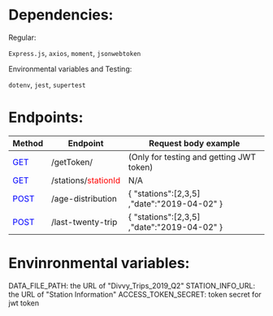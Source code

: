 # Dependencies:

Regular:

`Express.js`,
`axios`,
`moment`,
`jsonwebtoken`

Environmental variables and Testing:

`dotenv`,
`jest`,
`supertest`

# Endpoints:

<table>
<thead>
<tr>
<th>Method</th>
<th>Endpoint</th>
<th>Request body example</th>
</tr>
</thead>
<tbody>
<tr>
<td><span style="color:blue">GET</span></td>
<td>/getToken/</td>
<td>(Only for testing and getting JWT token)</td>
</tr>
<tr>
<td><span style="color:blue">GET</span></td>
<td>/stations/<span style="color:red">stationId</span></td>
<td>N/A</td>
</tr>
<tr>
<td><span style="color:blue">POST</span></td>
<td>/age-distribution</td>
<td>
{
"stations":[2,3,5]
,"date":"2019-04-02"
}
</td>
</tr>
<tr>
<td><span style="color:blue">POST</span></td>
<td>/last-twenty-trip</td>
<td>
{
"stations":[2,3,5]
,"date":"2019-04-02"
}
</td>
</tr>
</tbody>
</table>

# Envinronmental variables:

DATA_FILE_PATH: the URL of "Divvy_Trips_2019_Q2"
STATION_INFO_URL: the URL of "Station Information"
ACCESS_TOKEN_SECRET: token secret for jwt token

